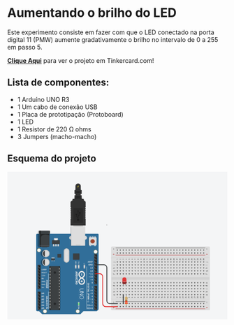 # Aumentando o brilho do LED
 Este experimento consiste em fazer com que o LED conectado na porta digital 11 (PMW) aumente gradativamente o brilho no intervalo de 0 a 255 em passo 5. 

  <b><a href="https://www.tinkercad.com/things/2ABIanyIigy">Clique Aqui</a></b> para ver o projeto em Tinkercard.com!
  
## Lista de componentes:

- 1  Arduíno UNO R3
- 1  Um cabo de conexão USB
- 1  Placa de prototipação (Protoboard)
- 1  LED 
- 1  Resistor de 220 Ω ohms
- 3  Jumpers (macho-macho)

## Esquema do projeto

![Esquema do projeto](Aumentando_o_brilho_do_LED.png)
